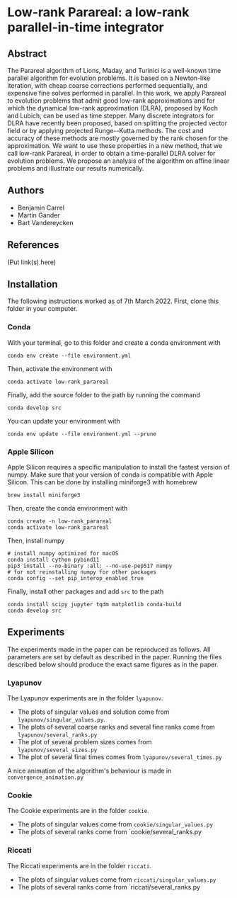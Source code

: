 # Low-rank Parareal: a low-rank parallel-in-time integrator

## Abstract

The Parareal algorithm of Lions, Maday, and Turinici is a well-known time parallel algorithm for evolution problems. It is based on a Newton-like iteration, with cheap coarse corrections performed sequentially, and expensive fine solves performed in parallel.
  In this work, we apply Parareal to evolution problems that admit good low-rank approximations and for which the dynamical low-rank approximation (DLRA), proposed by Koch and Lubich, can be used as time stepper. Many discrete integrators for DLRA have recently been proposed, based on splitting the projected vector field or by applying projected Runge--Kutta methods. The cost and accuracy of these methods are mostly governed by the rank chosen for the approximation. We want to use these properties in a new method, that we call low-rank Parareal, in order to obtain a time-parallel DLRA solver for evolution problems. We propose an analysis of the algorithm on affine linear problems and illustrate our results numerically.

## Authors

- Benjamin Carrel
- Martin Gander
- Bart Vandereycken

## References

(Put link(s) here)

## Installation

The following instructions worked as of 7th March 2022.
First, clone this folder in your computer.

### Conda

With your terminal, go to this folder and create a conda environment with

`conda env create --file environment.yml`

Then, activate the environment with

`conda activate low-rank_parareal`

Finally, add the source folder to the path by running the command

`conda develop src`

You can update your environment with

`conda env update --file environment.yml --prune`


### Apple Silicon

Apple Silicon requires a specific manipulation to install the fastest version of numpy. Make sure that your version of conda is compatible with Apple Silicon. This can be done by installing miniforge3 with homebrew

`brew install miniforge3`

Then, create the conda environment with

```
conda create -n low-rank_parareal
conda activate low-rank_parareal
```

Then, install numpy

```
# install numpy optimized for macOS
conda install cython pybind11
pip3 install --no-binary :all: --no-use-pep517 numpy
# for not reinstalling numpy for other packages
conda config --set pip_interop_enabled true
```

Finally, install other packages and add `src` to the path

```
conda install scipy jupyter tqdm matplotlib conda-build
conda develop src
```

## Experiments

The experiments made in the paper can be reproduced as follows.
All parameters are set by default as described in the paper.
Running the files described below should produce the exact same figures as in the paper.

### Lyapunov

The Lyapunov experiments are in the folder `lyapunov`. 

- The plots of singular values and solution come from `lyapunov/singular_values.py`.
- The plots of several coarse ranks and several fine ranks come from `lyapunov/several_ranks.py`
- The plot of several problem sizes comes from `lyapunov/several_sizes.py`
- The plot of several final times comes from `lyapunov/several_times.py`

A nice animation of the algorithm's behaviour is made in `convergence_animation.py`


### Cookie

The Cookie experiments are in the folder `cookie`.

- The plots of singular values come from `cookie/singular_values.py`
- The plots of several ranks come from `cookie/several_ranks.py

### Riccati

The Riccati experiments are in the folder `riccati`.

- The plots of singular values come from `riccati/singular_values.py`
- The plots of several ranks come from `riccati/several_ranks.py





